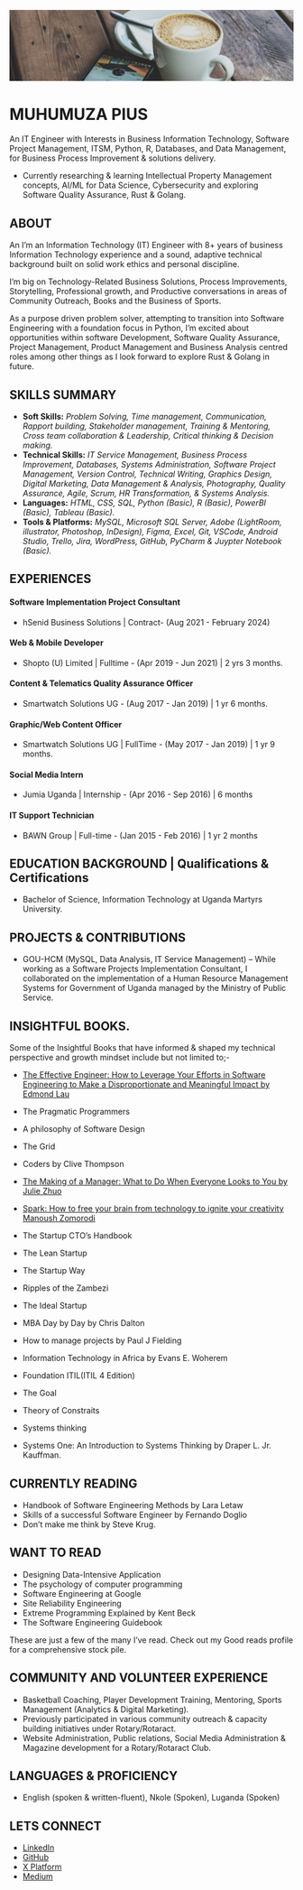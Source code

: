 ![piusnmuhumuza!](.github/piusnmuhumuza-cover.jpg)
# MUHUMUZA PIUS

An IT Engineer with Interests in Business Information Technology, Software Project Management, ITSM, Python, R, Databases, and Data Management, for Business Process Improvement & solutions delivery.
* Currently researching & learning Intellectual Property Management concepts, AI/ML for Data Science, Cybersecurity and exploring Software Quality Assurance, Rust & Golang.

## ABOUT

An I’m an lnformation Technology (IT) Engineer with 8+ years of business Information Technology experience and a sound, adaptive technical background built on solid work ethics and personal discipline. 

I’m big on Technology-Related Business Solutions, Process Improvements, Storytelling, Professional growth, and Productive conversations in areas of Community Outreach, Books and the Business of Sports.

As a purpose driven problem solver, attempting to transition into Software Engineering with a foundation focus in Python, I’m excited about opportunities within software Development, Software Quality Assurance, Project Management, Product Management and Business Analysis centred roles among other things as I look forward to explore Rust & Golang in future.

## SKILLS SUMMARY

* **Soft Skills:** _Problem Solving, Time management, Communication, Rapport building, Stakeholder management, Training & Mentoring, Cross team collaboration & Leadership, Critical thinking & Decision making._
* **Technical Skills:** _IT Service Management, Business Process Improvement, Databases, Systems Administration, Software Project Management, Version Control, Technical Writing, Graphics Design, Digital Marketing, Data Management & Analysis, Photography, Quality Assurance, Agile, Scrum, HR Transformation, & Systems Analysis._
* **Languages:** _HTML, CSS, SQL, Python (Basic), R (Basic), PowerBI (Basic), Tableau (Basic)._
* **Tools & Platforms:** _MySQL, Microsoft SQL Server, Adobe (LightRoom, illustrator, Photoshop, InDesign), Figma, Excel, Git, VSCode, Android Studio, Trello, Jira, WordPress, GitHub, PyCharm & Juypter Notebook (Basic)._


## EXPERIENCES

#### Software Implementation Project Consultant

* hSenid Business Solutions | Contract- (Aug 2021 - February 2024)

#### Web & Mobile Developer

* Shopto (U) Limited | Fulltime - (Apr 2019 - Jun 2021) | 2 yrs 3 months.

#### Content & Telematics Quality Assurance Officer

* Smartwatch Solutions UG - (Aug 2017 - Jan 2019) | 1 yr 6 months.

#### Graphic/Web Content Officer

* Smartwatch Solutions UG | FullTime - (May 2017 - Jan 2019) | 1 yr 9 months.

#### Social Media Intern

* Jumia Uganda | Internship - (Apr 2016 - Sep 2016) | 6 months

#### IT Support Technician

* BAWN Group | Full-time - (Jan 2015 - Feb 2016) | 1 yr 2 months

## EDUCATION BACKGROUND | Qualifications & Certifications

* Bachelor of Science, Information Technology at Uganda Martyrs University.

## PROJECTS & CONTRIBUTIONS

- GOU-HCM (MySQL, Data Analysis, IT Service Management) – While working as a Software Projects Implementation Consultant, I collaborated on the implementation of a Human Resource Management Systems for Government of Uganda managed by the Ministry of Public Service.

## INSIGHTFUL BOOKS.

Some of the Insightful Books that have informed & shaped my technical perspective and growth mindset include but not limited to;-
- [The Effective Engineer: How to Leverage Your Efforts in Software Engineering to Make a Disproportionate and Meaningful Impact by Edmond Lau](https://www.goodreads.com/book/show/25238425-the-effective-engineer)

- The Pragmatic Programmers
- A philosophy of Software Design 
- The Grid
- Coders by Clive Thompson 
- [The Making of a Manager: What to Do When Everyone Looks to You by Julie Zhuo](https://www.goodreads.com/book/show/38821039-the-making-of-a-manager)
- [Spark: How to free your brain from technology to ignite your creativity
Manoush Zomorodi](https://www.goodreads.com/book/show/53886996-spark)
- The Startup CTO’s Handbook 
- The Lean Startup 
- The Startup Way
- Ripples of the Zambezi
- The Ideal Startup
- MBA Day by Day by Chris Dalton
- How to manage projects by Paul J Fielding 
- Information Technology in Africa by Evans E. Woherem
- Foundation ITIL(ITIL 4 Edition)
- The Goal
- Theory of Constraits
- Systems thinking
- Systems One: An Introduction to Systems Thinking by Draper L. Jr. Kauffman.

## CURRENTLY READING

- Handbook of Software Engineering Methods by Lara Letaw
- Skills of a successful Software Engineer by Fernando Doglio
- Don’t make me think by Steve Krug.

## WANT TO READ

- Designing Data-Intensive Application 
- The psychology of computer programming
- Software Engineering at Google
- Site Reliability Engineering 
- Extreme Programming Explained by Kent Beck
- The Software Engineering Guidebook

These are just a few of the many I’ve read. Check out my Good reads profile for a comprehensive stock pile.

## COMMUNITY AND VOLUNTEER EXPERIENCE

- Basketball Coaching, Player Development Training, Mentoring, Sports Management (Analytics & Digital Marketing).
- Previously participated in various community outreach & capacity building initiatives under Rotary/Rotaract.
- Website Administration, Public relations, Social Media Administration & Magazine development for a Rotary/Rotaract Club.

## LANGUAGES & PROFICIENCY

- English (spoken & written-fluent), Nkole (Spoken), Luganda (Spoken)

## LETS CONNECT

* [LinkedIn](https://www.linkedin.com/in/piusmwilson/)
* [GitHub](https://github.com/piusmwilson)
* [X Platform ](https://x.com/piusmwilson)
* [Medium](https://piusmwilson.medium.com/)

<!--
**piusmwilson/piusmwilson** is a ✨ _special_ ✨ repository because its `README.md` (this file) appears on your GitHub profile.

Here are some ideas to get you started:

- 🔭 I’m currently working on ...
- 🌱 I’m currently learning ...
- 👯 I’m looking to collaborate on ...
- 🤔 I’m looking for help with ...
- 💬 Ask me about ...
- 📫 How to reach me: ...
- ⚡ Fun fact: ...

-->
